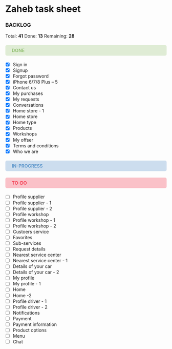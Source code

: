 # Zaheb task sheet
### BACKLOG
Total: **41**
Done: **13**
Remaining: **28**
#### <div class='highlight green'>DONE</div>
- [x] Sign in
- [x] Signup
- [x] Forgot password
- [x] iPhone 6/7/8 Plus – 5
- [x] Contact us
- [x] My purchases
- [x] My requests
- [x] Conversations
- [x] Home store - 1 
- [x] Home store
- [x] Home type
- [x] Products
- [x] Workshops
- [x] My offser
- [x] Terms and conditions
- [x] Who we are

#### <div class='highlight blue'>IN-PROGRESS</div>

#### <div class='highlight red'>TO-DO</div>
- [ ] Profile supplier
- [ ] Profile supplier - 1
- [ ] Profile supplier - 2
- [ ] Profile workshop
- [ ] Profile workshop - 1
- [ ] Profile workshop - 2
- [ ] Custoers service
- [ ] Favorites
- [ ] Sub-services
- [ ] Request details
- [ ] Nearest service center
- [ ] Nearest service center - 1
- [ ] Details of your car 
- [ ] Details of your car - 2
- [ ] My profile
- [ ] My profile - 1
- [ ] Home
- [ ] Home -2
- [ ] Profile driver - 1
- [ ] Profile driver  - 2
- [ ] Notifications
- [ ] Payment
- [ ] Payment information
- [ ] Product options
- [ ] Menu
- [ ] Chat

<style>
    .highlight {padding: 8px 20px;border-radius: 5px;}
    .red {color:#F43D52;background:#F8859380;}
    .blue {color: #6199CC;background: #9BBEDF80;}
    .green {color: #98C379;background: #C1DBAE80;}
    .grey {color: #5a5a5a;background: #a6a6a680;}
</style>
